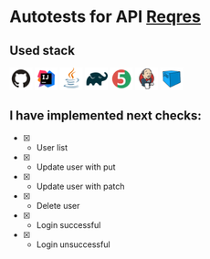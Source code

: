 # Autotests for API [Reqres](https://reqres.in/)

## Used stack

 <img src="images/GitHub.svg" width="40" height="40">  <img src="images/IDEA.svg" width="40" height="40">
 <img src="images/JAVA.svg" width="40" height="40">  <img src="images/Gradle.svg" width="40" height="40">
 <img src="images/Junit5.svg" width="40" height="40"> 
 <img src="images/Jenkins.svg" width="40" height="40">  <img src="images/Selenoid.svg" width="40" height="40">
 

## I have implemented next checks:

- [X] - User list
- [X] - Update user with put
- [X] - Update user with patch
- [X] - Delete user
- [X] - Login successful
- [X] - Login unsuccessful
    
    

